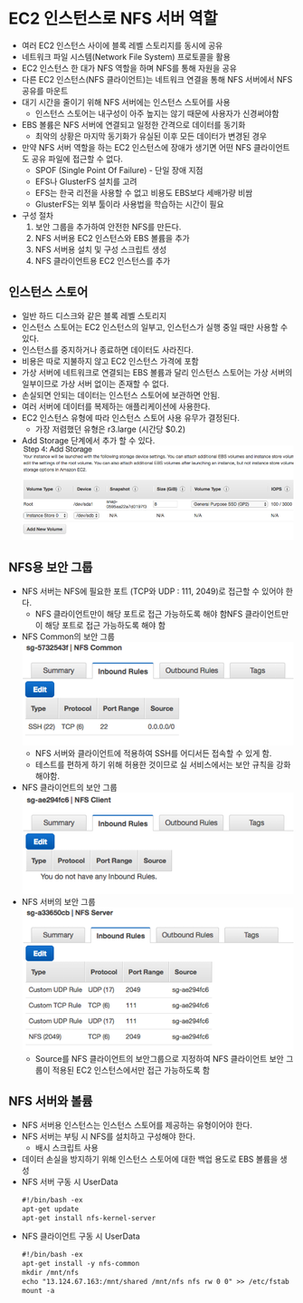 # EC2 인스턴스로 NFS 서버 역할

* 여러 EC2 인스턴스 사이에 블록 레벨 스토리지를 동시에 공유
* 네트워크 파일 시스템(Network File System) 프로토콜을 활용
* EC2 인스턴스 한 대가 NFS 역할을 하며 NFS를 통해 자원을 공유
* 다른 EC2 인스턴스(NFS 클라이언트)는 네트워크 연결을 통해 NFS 서버에서 NFS 공유를 마운트
* 대기 시간을 줄이기 위해 NFS 서버에는 인스턴스 스토어를 사용
  * 인스턴스 스토어는 내구성이 아주 높지는 않기 때문에 사용자가 신경써야함
* EBS 볼륨은 NFS 서버에 연결되고 일정한 간격으로 데이터를 동기화
  * 최악의 상황은 마지막 동기화가 유실된 이후 모든 데이터가 변경된 경우
* 만약 NFS 서버 역할을 하는 EC2 인스턴스에 장애가 생기면 어떤 NFS 클라이언트도 공유 파일에 접근할 수 없다.
  * SPOF (Single Point Of Failure) - 단일 장애 지점
  * EFS나 GlusterFS 설치를 고려
  * EFS는 한국 리전을 사용할 수 없고 비용도 EBS보다 세배가량 비쌈
  * GlusterFS는 외부 툴이라 사용법을 학습하는 시간이 필요
* 구성 절차
  1. 보안 그룹을 추가하여 안전한 NFS를 만든다.
  2. NFS 서버용 EC2 인스턴스와 EBS 볼륨을 추가
  3. NFS 서버용 설치 및 구성 스크립트 생성
  4. NFS 클라이언트용 EC2 인스턴스를 추가

## 인스턴스 스토어

* 일반 하드 디스크와 같은 블록 레벨 스토리지
* 인스턴스 스토어는 EC2 인스턴스의 일부고, 인스턴스가 실행 중일 때만 사용할 수 있다.
* 인스턴스를 중지하거나 종료하면 데이터도 사라진다.
* 비용은 따로 지불하지 않고 EC2 인스턴스 가격에 포함
* 가상 서버에 네트워크로 연결되는 EBS 볼륨과 달리 인스턴스 스토어는 가상 서버의 일부이므로 가상 서버 없이는 존재할 수 없다.
* 손실되면 안되는 데이터는 인스턴스 스토어에 보관하면 안됨.
* 여러 서버에 데이터를 복제하는 애플리케이션에 사용한다.
* EC2 인스턴스 유형에 따라 인스턴스 스토어 사용 유무가 결정된다.
  * 가장 저렴했던 유형은 r3.large (시간당 $0.2)
* Add Storage 단계에서 추가 할 수 있다.
  ![](images/nfs_4.png)

## NFS용 보안 그룹

* NFS 서버는 NFS에 필요한 포트 (TCP와 UDP : 111, 2049)로 접근할 수 있어야 한다.
  * NFS 클라이언트만이 해당 포트로 접근 가능하도록 해야 함NFS 클라이언트만이 해당 포트로 접근 가능하도록 해야 함
* NFS Common의 보안 그룹
  ![](images/nfs_1.png)
  * NFS 서버와 클라이언트에 적용하여 SSH를 어디서든 접속할 수 있게 함.
  * 테스트를 편하게 하기 위해 허용한 것이므로 실 서비스에서는 보안 규칙을 강화해야함.
* NFS 클라이언트의 보안 그룹
  ![](images/nfs_2.png)
* NFS 서버의 보안 그룹
  ![](images/nfs_3.png)
  * Source를 NFS 클라이언트의 보안그룹으로 지정하여 NFS 클라이언트 보안 그룹이 적용된 EC2 인스턴스에서만 접근 가능하도록 함
  
## NFS 서버와 볼륨

* NFS 서버용 인스턴스는 인스턴스 스토어를 제공하는 유형이어야 한다.
* NFS 서버는 부팅 시 NFS를 설치하고 구성해야 한다.
  * 배시 스크립트 사용
* 데이터 손실을 방지하기 위해 인스턴스 스토어에 대한 백업 용도로 EBS 볼륨을 생성
* NFS 서버 구동 시 UserData
  ```shell
  #!/bin/bash -ex
  apt-get update
  apt-get install nfs-kernel-server
  ```
* NFS 클라이언트 구동 시 UserData
  ```shell
  #!/bin/bash -ex
  apt-get install -y nfs-common
  mkdir /mnt/nfs
  echo "13.124.67.163:/mnt/shared /mnt/nfs nfs rw 0 0" >> /etc/fstab
  mount -a
  ```